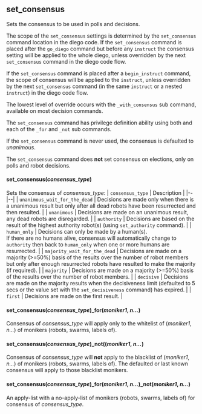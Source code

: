 ## set_consensus
Sets the consensus to be used in polls and decisions.

The scope of the ```set_consensus```  settings is determined by the ```set_consensus``` command location in the diego code.  If the ```set_consensus``` command is placed after the ```go_diego``` command but before any ```instruct``` the consensus setting will be applied to the whole diego, unless overridden by the next ```set_consensus``` command in the diego code flow.

If the ```set_consensus``` command is placed after a ```begin_instruct``` command, the scope of consensus will be applied to the ```instruct```, unless overridden by the next ```set_consensus``` command (in the same ```instruct``` or a nested ```instruct```) in the diego code flow.

The lowest level of override occurs with the ```_with_consensus``` sub command, available on most decision commands.

The ```set_consensus``` command has privilege definition ability using both and each of the ```_for``` and  ```_not``` sub commands.

If the  ```set_consensus``` command is never used, the consensus is defaulted to *unanimous*.

The ```set_consensus``` command does **not** set consensus on elections, only on polls and robot decisions.

#### set_consensus(*consensus_type*)
Sets the consensus of *consensus_type*:
| ```consensus_type``` | Description |
|--|--|
| ```unanimous_wait_for_the_dead``` | Decisions are made only when there is a unanimous result but only after all dead robots have been resurrected and then resulted. |
| ```unanimous``` | Decisions are made on an unanimous result, any dead robots are disregarded. |
| ```authority``` | Decisions are based on the result of the highest authority robot(s) (using ```set_authority``` command). |
| ```human_only``` | Decisions can only be made by a human(s).<br>If there are no humans alive, consensus will automatically change to ```authority``` then back to ```human_only``` when one or more humans are resurrected. |
| ```majority_wait_for_the_dead``` | Decisions are made on a majority (>=50%) basis of the results over the number of robot members but only after enough resurrected robots have resulted to make the majority (if required). |
| ```majority``` | Decisions are made on a majority (>=50%) basis of the results over the number of robot members. |
| ```decisive``` | Decisions are made on the majority results when the decisiveness limit (defaulted to 5 secs or the value set with the ```set_decisiveness``` command) has expired. |
| ```first``` | Decisions are made on the first result. |
#### set_consensus(*consensus_type*)_for(*moniker1*, *n…*)
Consensus of *consensus_type* will apply only to the whitelist of (*moniker1*, *n…*) of monikers (robots, swarms, labels of).
#### set_consensus(*consensus_type*)_not((*moniker1*, *n…*)
Consensus of *consensus_type* will **not** apply to the blacklist of (*moniker1*, *n…*) of monikers (robots, swarms, labels of).  The defaulted or last known consensus will apply to those blacklist monikers.
#### set_consensus(*consensus_type*)_for(*moniker1*, *n…*)_not(*moniker1*, *n…*)
An apply-list with a no-apply-list of monikers (robots, swarms, labels of) for consensus of *consensus_type*.